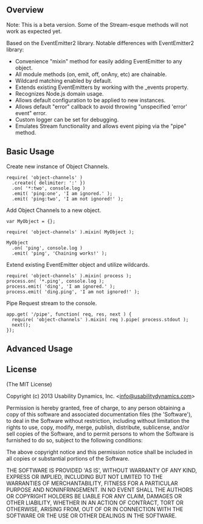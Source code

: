 ## Overview

Note: This is a beta version. Some of the Stream-esque methods will not work as expected yet.

Based on the EventEmitter2 library.
Notable differences with EventEmitter2 library:

  - Convenience "mixin" method for easily adding EventEmitter to any object.
  - All module methods (on, emit, off, onAny, etc) are chainable.
  - Wildcard matching enabled by default.
  - Extends existing EventEmitters by working with the _events property.
  - Recognizes Node.js domain usage.
  - Allows default configuration to be applied to new instances.
  - Allows default "error" callback to avoid throwing "unspecified 'error' event" error.
  - Custom logger can be set for debugging.
  - Emulates Stream functionality and allows event piping via the "pipe" method.

## Basic Usage
Create new instance of Object Channels.

    require( 'object-channels' )
      .create({ delimiter: ':' })
      .on( '*:two', console.log )
      .emit( 'ping:one', 'I am ignored.' );  
      .emit( 'ping:two', 'I am not ignored!' );  

Add Object Channels to a new object.

    var MyObject = {};
    
    require( 'object-channels' ).mixin( MyObject );    
    
    MyObject
      .on( 'ping', console.log )
      .emit( 'ping', 'Chaining works!' );
    
Extend existing EventEmitter object and utilize wildcards.

    require( 'object-channels' ).mixin( process );    
    process.on( '*.ping', console.log );
    process.emit( 'ding', 'I am ignored.' );
    process.emit( 'ding.ping', 'I am not ignored!' );
    
Pipe Request stream to the console.

    app.get( '/pipe', function( req, res, next ) {
      require( 'object-channels' ).mixin( req ).pipe( process.stdout );         
      next();      
    });

## Advanced Usage

## License

(The MIT License)

Copyright (c) 2013 Usability Dynamics, Inc. &lt;info@usabilitydynamics.com&gt;

Permission is hereby granted, free of charge, to any person obtaining
a copy of this software and associated documentation files (the
'Software'), to deal in the Software without restriction, including
without limitation the rights to use, copy, modify, merge, publish,
distribute, sublicense, and/or sell copies of the Software, and to
permit persons to whom the Software is furnished to do so, subject to
the following conditions:

The above copyright notice and this permission notice shall be
included in all copies or substantial portions of the Software.

THE SOFTWARE IS PROVIDED 'AS IS', WITHOUT WARRANTY OF ANY KIND,
EXPRESS OR IMPLIED, INCLUDING BUT NOT LIMITED TO THE WARRANTIES OF
MERCHANTABILITY, FITNESS FOR A PARTICULAR PURPOSE AND NONINFRINGEMENT.
IN NO EVENT SHALL THE AUTHORS OR COPYRIGHT HOLDERS BE LIABLE FOR ANY
CLAIM, DAMAGES OR OTHER LIABILITY, WHETHER IN AN ACTION OF CONTRACT,
TORT OR OTHERWISE, ARISING FROM, OUT OF OR IN CONNECTION WITH THE
SOFTWARE OR THE USE OR OTHER DEALINGS IN THE SOFTWARE.

